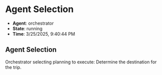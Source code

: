# Agent Selection

- **Agent**: orchestrator
- **State**: running
- **Time**: 3/25/2025, 9:40:44 PM

## Agent Selection

Orchestrator selecting planning to execute: Determine the destination for the trip.

